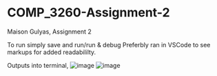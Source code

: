 # COMP_3260-Assignment-2
Maison Gulyas, Assignment 2

To run simply save and run/run & debug
Preferbly ran in VSCode to see markups for added readabililty. 

Outputs into terminal,
![image](https://github.com/user-attachments/assets/1187823c-b55b-48ce-9b10-fb216bd615d1)
![image](https://github.com/user-attachments/assets/6bd15e3a-6c4f-4a3f-91f4-df27dafb9805)



